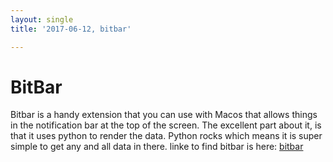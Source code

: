 ```yaml
---
layout: single
title: '2017-06-12, bitbar'

---
```


# BitBar
Bitbar is a handy extension that you can use with Macos that allows things in the notification bar at the top of the screen.  The excellent part about it, is that it uses python to render the data.  Python rocks which means it is super simple to get any and all data in there.
linke to find bitbar is here: [bitbar](https://getbitbar.com/ "bitbar")
